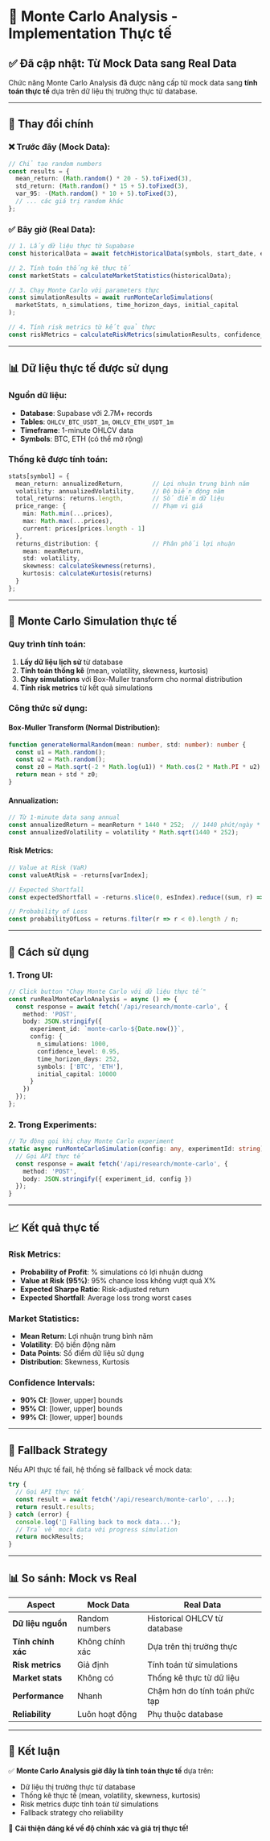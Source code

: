 # 🎲 Monte Carlo Analysis - Implementation Thực tế

## ✅ **Đã cập nhật: Từ Mock Data sang Real Data**

Chức năng Monte Carlo Analysis đã được nâng cấp từ mock data sang **tính toán thực tế** dựa trên dữ liệu thị trường thực từ database.

---

## 🔄 **Thay đổi chính**

### ❌ **Trước đây (Mock Data):**
```typescript
// Chỉ tạo random numbers
const results = {
  mean_return: (Math.random() * 20 - 5).toFixed(3),
  std_return: (Math.random() * 15 + 5).toFixed(3),
  var_95: -(Math.random() * 10 + 5).toFixed(3),
  // ... các giá trị random khác
};
```

### ✅ **Bây giờ (Real Data):**
```typescript
// 1. Lấy dữ liệu thực từ Supabase
const historicalData = await fetchHistoricalData(symbols, start_date, end_date);

// 2. Tính toán thống kê thực tế
const marketStats = calculateMarketStatistics(historicalData);

// 3. Chạy Monte Carlo với parameters thực
const simulationResults = await runMonteCarloSimulations(
  marketStats, n_simulations, time_horizon_days, initial_capital
);

// 4. Tính risk metrics từ kết quả thực
const riskMetrics = calculateRiskMetrics(simulationResults, confidence_level);
```

---

## 📊 **Dữ liệu thực tế được sử dụng**

### **Nguồn dữ liệu:**
- **Database**: Supabase với 2.7M+ records
- **Tables**: `OHLCV_BTC_USDT_1m`, `OHLCV_ETH_USDT_1m`
- **Timeframe**: 1-minute OHLCV data
- **Symbols**: BTC, ETH (có thể mở rộng)

### **Thống kê được tính toán:**
```typescript
stats[symbol] = {
  mean_return: annualizedReturn,        // Lợi nhuận trung bình năm
  volatility: annualizedVolatility,     // Độ biến động năm
  total_returns: returns.length,        // Số điểm dữ liệu
  price_range: {                        // Phạm vi giá
    min: Math.min(...prices),
    max: Math.max(...prices),
    current: prices[prices.length - 1]
  },
  returns_distribution: {               // Phân phối lợi nhuận
    mean: meanReturn,
    std: volatility,
    skewness: calculateSkewness(returns),
    kurtosis: calculateKurtosis(returns)
  }
};
```

---

## 🎯 **Monte Carlo Simulation thực tế**

### **Quy trình tính toán:**

1. **Lấy dữ liệu lịch sử** từ database
2. **Tính toán thống kê** (mean, volatility, skewness, kurtosis)
3. **Chạy simulations** với Box-Muller transform cho normal distribution
4. **Tính risk metrics** từ kết quả simulations

### **Công thức sử dụng:**

#### **Box-Muller Transform (Normal Distribution):**
```typescript
function generateNormalRandom(mean: number, std: number): number {
  const u1 = Math.random();
  const u2 = Math.random();
  const z0 = Math.sqrt(-2 * Math.log(u1)) * Math.cos(2 * Math.PI * u2);
  return mean + std * z0;
}
```

#### **Annualization:**
```typescript
// Từ 1-minute data sang annual
const annualizedReturn = meanReturn * 1440 * 252;  // 1440 phút/ngày * 252 ngày
const annualizedVolatility = volatility * Math.sqrt(1440 * 252);
```

#### **Risk Metrics:**
```typescript
// Value at Risk (VaR)
const valueAtRisk = -returns[varIndex];

// Expected Shortfall
const expectedShortfall = -returns.slice(0, esIndex).reduce((sum, r) => sum + r, 0) / esIndex;

// Probability of Loss
const probabilityOfLoss = returns.filter(r => r < 0).length / n;
```

---

## 🚀 **Cách sử dụng**

### **1. Trong UI:**
```typescript
// Click button "Chạy Monte Carlo với dữ liệu thực tế"
const runRealMonteCarloAnalysis = async () => {
  const response = await fetch('/api/research/monte-carlo', {
    method: 'POST',
    body: JSON.stringify({
      experiment_id: `monte-carlo-${Date.now()}`,
      config: {
        n_simulations: 1000,
        confidence_level: 0.95,
        time_horizon_days: 252,
        symbols: ['BTC', 'ETH'],
        initial_capital: 10000
      }
    })
  });
};
```

### **2. Trong Experiments:**
```typescript
// Tự động gọi khi chạy Monte Carlo experiment
static async runMonteCarloSimulation(config: any, experimentId: string) {
  // Gọi API thực tế
  const response = await fetch('/api/research/monte-carlo', {
    method: 'POST',
    body: JSON.stringify({ experiment_id, config })
  });
}
```

---

## 📈 **Kết quả thực tế**

### **Risk Metrics:**
- **Probability of Profit**: % simulations có lợi nhuận dương
- **Value at Risk (95%)**: 95% chance loss không vượt quá X%
- **Expected Sharpe Ratio**: Risk-adjusted return
- **Expected Shortfall**: Average loss trong worst cases

### **Market Statistics:**
- **Mean Return**: Lợi nhuận trung bình năm
- **Volatility**: Độ biến động năm
- **Data Points**: Số điểm dữ liệu sử dụng
- **Distribution**: Skewness, Kurtosis

### **Confidence Intervals:**
- **90% CI**: [lower, upper] bounds
- **95% CI**: [lower, upper] bounds  
- **99% CI**: [lower, upper] bounds

---

## 🔧 **Fallback Strategy**

Nếu API thực tế fail, hệ thống sẽ fallback về mock data:

```typescript
try {
  // Gọi API thực tế
  const result = await fetch('/api/research/monte-carlo', ...);
  return result.results;
} catch (error) {
  console.log('🔄 Falling back to mock data...');
  // Trả về mock data với progress simulation
  return mockResults;
}
```

---

## 📊 **So sánh: Mock vs Real**

| Aspect | Mock Data | Real Data |
|--------|-----------|-----------|
| **Dữ liệu nguồn** | Random numbers | Historical OHLCV từ database |
| **Tính chính xác** | Không chính xác | Dựa trên thị trường thực |
| **Risk metrics** | Giả định | Tính toán từ simulations |
| **Market stats** | Không có | Thống kê thực từ dữ liệu |
| **Performance** | Nhanh | Chậm hơn do tính toán phức tạp |
| **Reliability** | Luôn hoạt động | Phụ thuộc database |

---

## 🎯 **Kết luận**

✅ **Monte Carlo Analysis giờ đây là tính toán thực tế** dựa trên:
- Dữ liệu thị trường thực từ database
- Thống kê thực tế (mean, volatility, skewness, kurtosis)
- Risk metrics được tính toán từ simulations
- Fallback strategy cho reliability

🚀 **Cải thiện đáng kể về độ chính xác và giá trị thực tế!** 